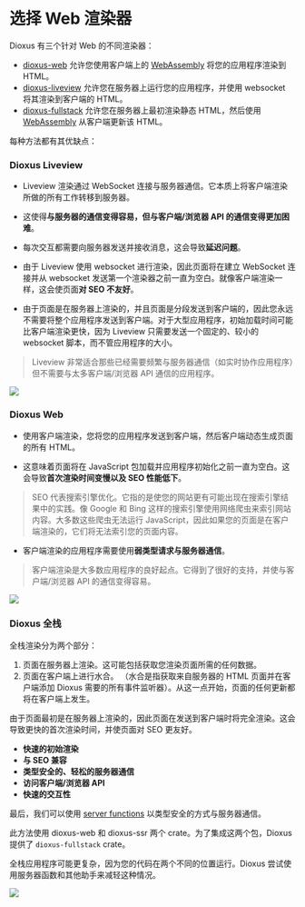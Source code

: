 # 选择 Web 渲染器

Dioxus 有三个针对 Web 的不同渲染器：

- [dioxus-web](web.md) 允许您使用客户端上的 [WebAssembly](https://rustwasm.github.io/docs/book/) 将您的应用程序渲染到 HTML。
- [dioxus-liveview](liveview.md) 允许您在服务器上运行您的应用程序，并使用 websocket 将其渲染到客户端的 HTML。
- [dioxus-fullstack](fullstack.md) 允许您在服务器上最初渲染静态 HTML，然后使用 [WebAssembly](https://rustwasm.github.io/docs/book/) 从客户端更新该 HTML。

每种方法都有其优缺点：

### Dioxus Liveview

- Liveview 渲染通过 WebSocket 连接与服务器通信。它本质上将客户端渲染所做的所有工作转移到服务器。

- 这使得**与服务器的通信变得容易，但与客户端/浏览器 API 的通信变得更加困难**。

- 每次交互都需要向服务器发送并接收消息，这会导致**延迟问题**。

- 由于 Liveview 使用 websocket 进行渲染，因此页面将在建立 WebSocket 连接并从 websocket 发送第一个渲染器之前一直为空白。就像客户端渲染一样，这会使页面**对 SEO 不友好**。

- 由于页面是在服务器上渲染的，并且页面是分段发送到客户端的，因此您永远不需要将整个应用程序发送到客户端。对于大型应用程序，初始加载时间可能比客户端渲染更快，因为 Liveview 只需要发送一个固定的、较小的 websocket 脚本，而不管应用程序的大小。

> Liveview 非常适合那些已经需要频繁与服务器通信（如实时协作应用程序）但不需要与太多客户端/浏览器 API 通信的应用程序。

[![](https://mermaid.ink/img/pako:eNplULFOw0AM_RXLc7Mw3sBQVUIMRYgKdcli5ZzkRHIuPl8QqvrvXJICRXiy3nt-9-6dsRHP6DAZGe8CdUpjNd3VEcpsVT4SK1TVPRxYJ1YHL_yeOdkqWMGF3w4U32Y6nSQmXvknMQYNXW8g7bfk2JPBg0g3MCTmdH1rJhenx2is1FiYri43wJ8or3O2H1Liv0w3hw724kMb2MMzdcUYNziyjhR8-f15Pq3Reh65RldWzy3lwWqs46VIKZscPmODzjTzBvPJ__aFrqUhFZR9MNH92uhS7OULYSF1lw?type=png)](https://mermaid.live/edit#pako:eNplULFOw0AM_RXLc7Mw3sBQVUIMRYgKdcli5ZzkRHIuPl8QqvrvXJICRXiy3nt-9-6dsRHP6DAZGe8CdUpjNd3VEcpsVT4SK1TVPRxYJ1YHL_yeOdkqWMGF3w4U32Y6nSQmXvknMQYNXW8g7bfk2JPBg0g3MCTmdH1rJhenx2is1FiYri43wJ8or3O2H1Liv0w3hw724kMb2MMzdcUYNziyjhR8-f15Pq3Reh65RldWzy3lwWqs46VIKZscPmODzjTzBvPJ__aFrqUhFZR9MNH92uhS7OULYSF1lw)

### Dioxus Web

- 使用客户端渲染，您将您的应用程序发送到客户端，然后客户端动态生成页面的所有 HTML。

- 这意味着页面将在 JavaScript 包加载并应用程序初始化之前一直为空白。这会导致**首次渲染时间变慢以及 SEO 性能低下**。

> SEO 代表搜索引擎优化。它指的是使您的网站更有可能出现在搜索引擎结果中的实践。像 Google 和 Bing 这样的搜索引擎使用网络爬虫来索引网站内容。大多数这些爬虫无法运行 JavaScript，因此如果您的页面是在客户端渲染的，它们将无法索引您的页面内容。

- 客户端渲染的应用程序需要使用**弱类型请求与服务器通信**。

> 客户端渲染是大多数应用程序的良好起点。它得到了很好的支持，并使与客户端/浏览器 API 的通信变得容易。

[![](https://mermaid.ink/img/pako:eNpVkDFPwzAQhf-KdXOzMHpgqJAQAwytEIsXK35JLBJfez4Xoar_HSemQtzke9_z2e-u1HMAWcrqFU_Rj-KX7vLgkqm1F_7KENN1j-YIuUCsOeBckLUZmrjx_ezT54rziVNG42-sMBLHSQ0Pd8vH5NU8M48zTAby71sr3CYdkAIEoen37h-y5n3910tSiO81cqIdLZDFx1DDXNerjnTCAke2HgMGX2Z15NKtWn1RPn6nnqxKwY7KKfzFJzv4OVcVISrLa1vQtqfbDzd0ZKY?type=png)](https://mermaid.live/edit#pako:eNpVkDFPwzAQhf-KdXOzMHpgqJAQAwytEIsXK35JLBJfez4Xoar_HSemQtzke9_z2e-u1HMAWcrqFU_Rj-KX7vLgkqm1F_7KENN1j-YIuUCsOeBckLUZmrjx_ezT54rziVNG42-sMBLHSQ0Pd8vH5NU8M48zTAby71sr3CYdkAIEoen37h-y5n3910tSiO81cqIdLZDFx1DDXNerjnTCAke2HgMGX2Z15NKtWn1RPn6nnqxKwY7KKfzFJzv4OVcVISrLa1vQtqfbDzd0ZKY)

### Dioxus 全栈

全栈渲染分为两个部分：

1. 页面在服务器上渲染。这可能包括获取您渲染页面所需的任何数据。
2. 页面在客户端上进行水合。 （水合是指获取来自服务器的 HTML 页面并在客户端添加 Dioxus 需要的所有事件监听器）。从这一点开始，页面的任何更新都将在客户端上发生。

由于页面最初是在服务器上渲染的，因此页面在发送到客户端时将完全渲染。这会导致更快的首次渲染时间，并使页面对 SEO 更友好。

- **快速的初始渲染**
- **与 SEO 兼容**
- **类型安全的、轻松的服务器通信**
- **访问客户端/浏览器 API**
- **快速的交互性**

最后，我们可以使用 [server functions](../reference/fullstack/server_functions.md) 以类型安全的方式与服务器通信。

此方法使用 dioxus-web 和 dioxus-ssr 两个 crate。为了集成这两个包，Dioxus 提供了 `dioxus-fullstack` crate。

全栈应用程序可能更复杂，因为您的代码在两个不同的位置运行。Dioxus 尝试使用服务器函数和其他助手来减轻这种情况。

[![](https://mermaid.ink/img/pako:eNpdkL1uwzAMhF9F4BwvHTV0KAIUHdohQdFFi2CdbQG2mFCUiyDIu9e2-hOUE3H34UDelVoOIEtZvWIffS9-auYHl8wyT8KfGWKa5tEcITPEmgPOBVkrUMXNPyAFCMJK5BOnjIq8scJI7Ac13N1RH4NX88zcjzAZyJX-8bfIl6QQ32qcv7PuhP-ANe_rpb8KJ9rRBJl8DMt71zXAkQ6Y4Mgua0Dny6iOXLotqC_Kx0tqyaoU7Kicwl8hZDs_5kVFiMryWivbmrt9AacxbGg?type=png)](https://mermaid.live/edit#pako:eNpdkL1uwzAMhF9F4BwvHTV0KAIUHdohQdFFi2CdbQG2mFCUiyDIu9e2-hOUE3H34UDelVoOIEtZvWIffS9-auYHl8wyT8KfGWKa5tEcITPEmgPOBVkrUMXNPyAFCMJK5BOnjIq8scJI7Ac13N1RH4NX88zcjzAZyJX-8bfIl6QQ32qcv7PuhP-ANe_rpb8KJ9rRBJl8DMt71zXAkQ6Y4Mgua0Dny6iOXLotqC_Kx0tqyaoU7Kicwl8hZDs_5kVFiMryWivbmrt9AacxbGg)